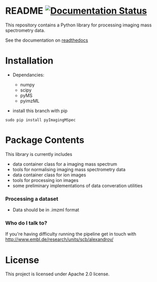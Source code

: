 # README [![Documentation Status](https://readthedocs.org/projects/pyimagingmspec/badge/?version=latest)](http://pyimagingmspec.readthedocs.org/en/latest/?badge=latest)

This repository contains a Python library for processing imaging mass spectrometry data.

See the documentation on [readthedocs](http://pyimagingmspec.readthedocs.org/en/latest/pyImagingMSpec.html)

# Installation

* Dependancies:
   * numpy
   * scipy
   * pyMS
   * pyimzML
   
* install this branch with pip
```
sudo pip install pyImagingMSpec
```
# Package Contents

This library is currently includes
* data container class for a imaging mass spectrum
* tools for normalising imaging mass spectrometry data
* data container class for ion images
* tools for processing ion images
* some preliminary implementations of data converation utilities

### Processing a dataset ###
* Data should be in .imzml format    


### Who do I talk to? ###
If you're having difficulty running the pipeline get in touch with
http://www.embl.de/research/units/scb/alexandrov/

# License

This project is licensed under Apache 2.0 license.
